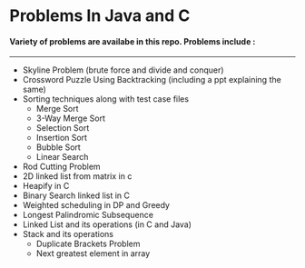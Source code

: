 # Problems In Java and C
#### Variety of problems are availabe in this repo. Problems include : <br>
---
* Skyline Problem (brute force and divide and conquer)
* Crossword Puzzle Using Backtracking (including a ppt explaining the same)
* Sorting techniques along with test case files
   * Merge Sort
   * 3-Way Merge Sort
   * Selection Sort
   * Insertion Sort
   * Bubble Sort
   * Linear Search
* Rod Cutting Problem
* 2D linked list from matrix in c
* Heapify in C
* Binary Search linked list in C
* Weighted scheduling in DP and Greedy
* Longest Palindromic Subsequence
* Linked List and its operations (in C and Java)
* Stack and its operations
  * Duplicate Brackets Problem
  * Next greatest element in array
 
